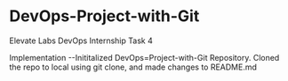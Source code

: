 # DevOps-Project-with-Git
Elevate Labs DevOps Internship Task 4

Implementation
--Inititalized DevOps=Project-with-Git Repository. Cloned the repo to local using git clone, and made changes to README.md
